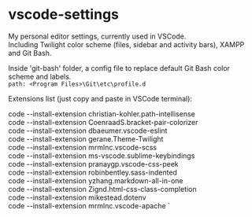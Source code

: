 # vscode-settings
My personal editor settings, currently used in VSCode.  
Including Twilight color scheme (files, sidebar and activity bars), XAMPP and Git Bash.  

Inside 'git-bash' folder, a config file to replace default Git Bash color scheme and labels.  
`path: <Program Files>\Git\etc\profile.d`

Extensions list (just copy and paste in VSCode terminal):  

code --install-extension christian-kohler.path-intellisense  
code --install-extension CoenraadS.bracket-pair-colorizer  
code --install-extension dbaeumer.vscode-eslint  
code --install-extension gerane.Theme-Twilight  
code --install-extension mrmlnc.vscode-scss  
code --install-extension ms-vscode.sublime-keybindings  
code --install-extension pranaygp.vscode-css-peek  
code --install-extension robinbentley.sass-indented  
code --install-extension yzhang.markdown-all-in-one  
code --install-extension Zignd.html-css-class-completion  
code --install-extension mikestead.dotenv  
code --install-extension mrmlnc.vscode-apache
`

